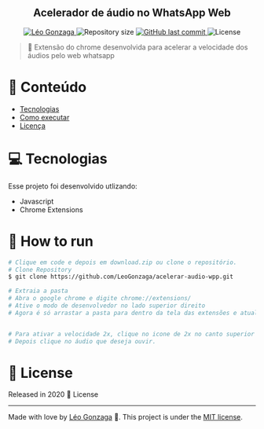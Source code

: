 

<div align="center">
<h2>Acelerador de áudio no WhatsApp Web</h2>
</div>   
<p align="center">	
   <a href="https://www.linkedin.com/in/leogonzaga/">
      <img alt="Léo Gonzaga" src="https://img.shields.io/badge/-Leo Gonzaga-FB250?style=flat&logo=Linkedin&logoColor=white" />
   </a>
  <img alt="Repository size" src="https://img.shields.io/github/repo-size/LeoGonzaga/acelerar-audio-wpp?color=FB250">

  <a href="https://github.com/leoGonzaga/preguizap/commits/main">
    <img alt="GitHub last commit" src="https://img.shields.io/github/last-commit/leoGonzaga/acelerar-audio-wpp?color=FB250">
  </a> 
  <img alt="License" src="https://img.shields.io/badge/license-MIT-FB250">

</p>

> :rocket: Extensão do chrome desenvolvida para acelerar a velocidade dos áudios pelo web whatsapp



# :pushpin: Conteúdo

* [Tecnologias](#computer-Tecnologias)
* [Como executar](#construction_worker-how-to-run)
* [Licença](#closed_book-license)
  
# :computer: Tecnologias
Esse projeto foi desenvolvido utlizando:

* Javascript
* Chrome Extensions

# :construction_worker: How to run
```bash
# Clique em code e depois em download.zip ou clone o repositório.
# Clone Repository
$ git clone https://github.com/LeoGonzaga/acelerar-audio-wpp.git

# Extraia a pasta
# Abra o google chrome e digite chrome://extensions/
# Ative o modo de desenvolvedor no lado superior direito
# Agora é só arrastar a pasta para dentro da tela das extensões e atualizar a página no web whatsapp


# Para ativar a velocidade 2x, clique no icone de 2x no canto superior esquerdo no site do whatsapp
# Depois clique no áudio que deseja ouvir.
```

# :closed_book: License

Released in 2020 :closed_book: License

---

Made with love by [Léo Gonzaga](https://github.com/LeoGonzaga) 🚀.
This project is under the [MIT license](./LICENSE).
